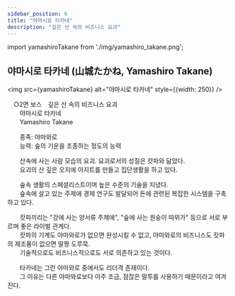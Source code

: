 ```yaml
---
sidebar_position: 6
title: "야마시로 타카네"
description: "깊은 산 속의 비즈니스 요괴"
---
```


import yamashiroTakane from './img/yamashiro_takane.png';

## 야마시로 타카네 (山城たかね, Yamashiro Takane)

<img src={yamashiroTakane} alt="야마시로 타카네" style={{width: 250}} />

　○2면 보스　깊은 산 속의 비즈니스 요괴  
　　야마시로 타카네  
　　Yamashiro Takane  

　　종족: 야마와로  
　　능력: 숲의 기운을 조종하는 정도의 능력  

　　산속에 사는 사람 모습의 요괴. 요괴로서의 성질은 캇파와 닮았다.  
　　요괴의 산 깊은 오지에 아지트를 만들고 집단생활을 하고 있다.  

　　숲속 생활의 스페셜리스트이며 높은 수준의 기술을 지녔다.  
　　숲속에 살고 있는 주제에 경제 연구도 발달되어 돈에 관련된 복잡한 시스템을 구축하고 있다.  

　　캇파끼리는 "강에 사는 양서류 주제에", "숲에 사는 원숭이 따위가" 등으로 서로 부르며 좋은 라이벌 관계다.  
　　캇파의 기계도 야마와로가 없으면 완성시킬 수 없고, 야마와로의 비즈니스도 캇파의 제조품이 없으면 말짱 도루묵.  
　　기술적으로도 비즈니스적으로도 서로 의존하고 있는 것이다.  

　　타카네는 그런 야마와로 중에서도 리더격 존재이다.  
　　그 이유는 다른 야마와로보다 아주 조금, 점잖은 말투를 사용하기 때문이라고 여겨진다.  

